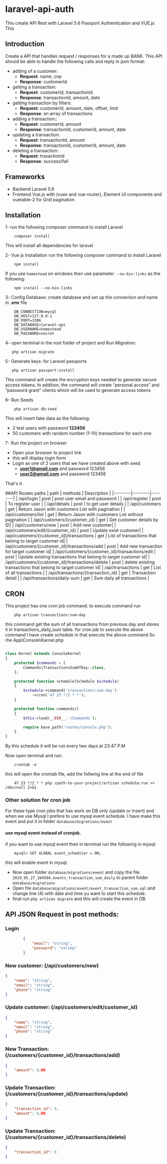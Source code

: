 # laravel-api-auth
This create API Rest with Laravel 5.6 Passport Authentication and VUE.js
This 
## Introduction
Create a API that handles request / responses for a made up BANK. This API should be able to handle the
following calls and reply in json format:
- adding of a customer:
    - **Request**: name, cnp 
    - **Response**: customerId    
- getting a transaction:
    - **Request**: customerId, transactionId 
    - **Response**: transactionId, amount, date
- getting transaction by filters:
    - **Request**: customerId, amount, date, offset, limit
    - **Response**: an array of transactions    
- adding a transaction::
    - **Request**: customerId, amount
    - **Response**: transactionId, customerId, amount, date
- updating a transaction:
    - **Request**: transactionId, amount
    - **Response**: transactionId, customerId, amount, date
- deleting a transaction:
    - **Request**: trasactionId
    - **Response**: success/fail
    
## Frameworks
- Backend Laravel 5.6
- Frontend Vue.js with (vuex and vue-router), Element UI components and vuetable-2 for Grid pagination

## Installation
1- run the following composer command to install Laravel
```  
    composer install
```
This will install all dependencies for laravel

2- Vue js Installation
run the following composer command to install Laravel
```  
    npm install
```
If you use ```homestead``` on windows then use parameter ```--no-bin-links``` as the following:
```
    npm install --no-bin-links
```

3- Config Database:
create database and set up the connection and name in **.env** file
```
    DB_CONNECTION=mysql
    DB_HOST=127.0.0.1
    DB_PORT=3306
    DB_DATABASE=laravel-api
    DB_USERNAME=homestead
    DB_PASSWORD=secret
```
 
 4- open terminal in the root folder of project and Run Migration:
 ```$xslt
    php artisan migrate
```

5- Generate keys: for Laravel passports
 ```$xslt
    php artisan passport:install
```
This command will create the encryption keys needed to generate secure access tokens. In addition, the command will create “personal access” and “password grant” clients which will be used to generate access tokens

6- Run Seeds
```$xslt
    php artisan db:seed
```
This will insert fake data as the following:
- 2 test users with password **123456**
- 50 customers with random number (1-10) transactions for each one


7- Run the project on browser
- Open your browser to project link 
- this will display login form
- Login as one of 2 users that we have created above with seed
    - **user1@gmail.com** and password 123456
    - **user2@gmail.com** and password 123456

That's it 

##API Routes paths
| path | methods | Description |
|:--------|:--------|:--------|
| /api/login | post | post user email and password |
| /api/register | post | To register user |
| /api/details | post | to get user details |
| /api/customers | get | Return Jason with customers List with pagination |
| /api/customers/list | get | Return Jason with customers List without pagination |
| /api/customers/{customer_id} | get | Get customer details by ID|
| /api/customers/new | post | Add new customer|
| /api/customers/edit/{customer_id} | post | Update exist customer|
| /api/customers/{customer_id}/transactions | get | List of transactions that belong to target customer id|
| /api/customers/{customer_id}/transactions/add | post | Add new transaction for target customer id|
| /api/customers/{customer_id}/transactions/edit | post | Update existing transactions that belong to target customer id|
| /api/customers/{customer_id}/transactions/delete | post | delete existing transactions that belong to target customer id|
| /api/transactions | get | List of all transactions |
| /api/transactions/{transaction_id} | get | Transaction detail |
| /api/transactions/daily-sum | get | Sum daily all transactions |

## CRON
This project has one cron job command. to execute command run
```$xslt
    php artisan transactions:sum-day
```
this command get the sum of all transactions from previous day and stores it in transactions_daily_sum table.
for cron job to sxecute the above command I have create schedule in that execute the above command
So rhe App\Console\Karnel.php 
```php

class Kernel extends ConsoleKernel
{
    protected $commands = [
        Commands\TransactionsSumOfDay::class,
    ];

    protected function schedule(Schedule $schedule)
    {
        $schedule->command('transactions:sum-day')
            ->cron('47 23 */2 * *');
    }

    protected function commands()
    {
        $this->load(__DIR__.'/Commands');

        require base_path('routes/console.php');
    }
}
```
By this schedule it will be run every two days at 23:47 P.M

Now open terminal and run:
```$xslt
    crontab -e
```

this will open the crontab file, add the follwing line at the end of file
```$xslt
    47 23 */2 * * php /path-to-your-project/artisan schedule:run >> /dev/null 2>&1
```

### Other solution for cron job
For these type cron jobs that has work on DB only (update or insert) and when we use Mysql
I prefere to use mysql event schedule. I have make this event and put it in folder ```database/migrations/event```  
#### use mysql event instead of cronjob.
if you want to use mysql event then in terminal run the following in mysql:
```$xslt
    mysql> SET GLOBAL event_scheduler = ON;
``` 
this will enable event in mysql.
- Now open folder ```database/migrations/event``` and copy the file ```2019_05_27_164504_events_transaction_sum_daily``` to parent folder ```database/migrations```
- Open file ```database/migrations/event/event_transaction_sum.sql``` and change line (4) with date and time yu want to start this schedule.
- final run ```php artisan migrate``` and this will create the event in DB.


## API JSON Request in post methods:
### Login
```json
        {
            "email": "string",
            "password": "string"
        }
```


### New customer: (/api/customers/new)
```json
{
	"name": "string",
	"email": "string",
	"phone": "string"
}
```
### Update customer: (/api/customers/edit/customer_id)
```json
{
	"name": "string",
	"email": "string",
	"phone": "string"
}
```

### New Transaction: (/customers/{customer_id}/transactions/add)
```json
{
	"amount": 0.00
}
```
### Update Transaction:  (/customers/{customer_id}/transactions/update)
```json
{
	"transaction_id": 0,
	"amount": 0.00
}
```

### Update Transaction:  (/customers/{customer_id}/transactions/delete)
```json
{
	"transaction_id": 0
}
```




